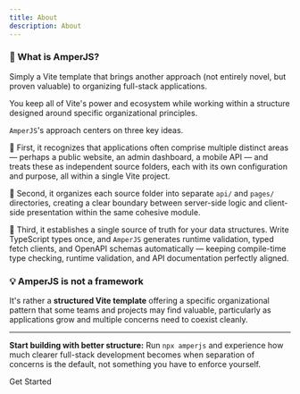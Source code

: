 ```yaml
---
title: About
description: About
---
```


### 🎯 What is AmperJS?

Simply a Vite template that brings another approach
(not entirely novel, but proven valuable) to organizing full-stack applications.

You keep all of Vite's power and ecosystem while working within a structure
designed around specific organizational principles.

`AmperJS`'s approach centers on three key ideas.

🔹 First, it recognizes that applications often comprise multiple distinct areas —
perhaps a public website, an admin dashboard, a mobile API —
and treats these as independent source folders, each with its own configuration and purpose, all within a single Vite project.

🔹 Second, it organizes each source folder into separate `api/` and `pages/` directories,
creating a clear boundary between server-side logic and client-side presentation within the same cohesive module.

🔹 Third, it establishes a single source of truth for your data structures.
Write TypeScript types once, and `AmperJS` generates runtime validation, typed fetch clients, and OpenAPI schemas automatically —
keeping compile-time type checking, runtime validation, and API documentation perfectly aligned.

### 💡 AmperJS is not a framework

It's rather a **structured Vite template** offering a specific organizational pattern
that some teams and projects may find valuable,
particularly as applications grow and multiple concerns need to coexist cleanly.

---

**Start building with better structure:**
Run `npx amperjs` and experience how much clearer full-stack development becomes
when separation of concerns is the default, not something you have to enforce yourself.

<div class="text-center">
  <LinkButton href="./start">Get Started</LinkButton>
</div>
